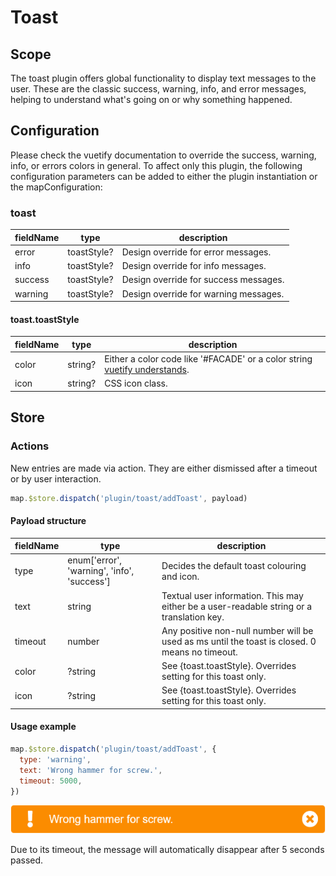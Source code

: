 # Toast

## Scope

The toast plugin offers global functionality to display text messages to the user. These are the classic success, warning, info, and error messages, helping to understand what's going on or why something happened.

## Configuration

Please check the vuetify documentation to override the success, warning, info, or errors colors in general. To affect only this plugin, the following configuration parameters can be added to either the plugin instantiation or the mapConfiguration:

### toast

| fieldName | type | description |
| - | - | - |
| error | toastStyle? | Design override for error messages. |
| info | toastStyle? | Design override for info messages. |
| success | toastStyle? | Design override for success messages. |
| warning | toastStyle? | Design override for warning messages. |

#### toast.toastStyle

| fieldName | type | description |
| - | - | - |
| color | string? | Either a color code like '#FACADE' or a color string [vuetify understands](https://vuetifyjs.com/en/styles/colors/). |
| icon | string? | CSS icon class. |

## Store

### Actions

New entries are made via action. They are either dismissed after a timeout or by user interaction.

```js
map.$store.dispatch('plugin/toast/addToast', payload)
```

#### Payload structure

| fieldName | type | description |
| - | - | - |
| type | enum['error', 'warning', 'info', 'success'] | Decides the default toast colouring and icon. |
| text | string | Textual user information. This may either be a user-readable string or a translation key. |
| timeout | number | Any positive non-null number will be used as ms until the toast is closed. 0 means no timeout. |
| color | ?string | See {toast.toastStyle}. Overrides setting for this toast only. |
| icon | ?string | See {toast.toastStyle}. Overrides setting for this toast only. |

#### Usage example

```js
map.$store.dispatch('plugin/toast/addToast', {
  type: 'warning',
  text: 'Wrong hammer for screw.',
  timeout: 5000,
})
```

![Alert example](./readme_example.png)

Due to its timeout, the message will automatically disappear after 5 seconds passed.
